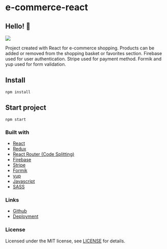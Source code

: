 # e-commerce-react

## Hello! 👋

![](https://media.discordapp.net/attachments/862931841781334046/876543803014643722/Screenshot_2021-08-15_at_22-10-27_More_Home.png?width=1290&height=573)

Project created with React for e-commerce shopping. Products can be added or removed from the shopping basket or favorites section. Firebase used for user authentication. Stripe used for payment method. Formik and yup used for form validation.

## Install

```
npm install
```

## Start project

```
npm start
```

### Built with

- [React](https://reactjs.org/)
- [Redux](https://react-redux.js.org/)
- [React Router (Code Splitting)](https://reactrouter.com/)
- [Firebase](https://firebase.google.com/)
- [Stripe](https://stripe.com/)
- [Formik](https://formik.org/)
- [yup](https://github.com/jquense/yup)
- [Javascript](https://javascript.info/)
- [SASS](https://sass-guidelin.es/)

### Links

- [Github](https://github.com/aycanogut/e-commerce-react)
- [Deployment](https://brave-villani-93280e.netlify.app/)

### License

Licensed under the MIT license, see [LICENSE](https://github.com/aycanogut/e-commerce-react/blob/main/LICENSE) for details.




